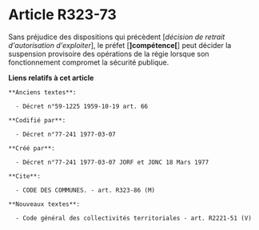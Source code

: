 # Article R323-73

Sans préjudice des dispositions qui précèdent [*décision de retrait d'autorisation d'exploiter*], le préfet
[**]compétence[**] peut décider la suspension provisoire des opérations de la régie lorsque son fonctionnement compromet la
sécurité publique.

**Liens relatifs à cet article**

	**Anciens textes**:

	  - Décret n°59-1225 1959-10-19 art. 66

	**Codifié par**:

	  - Décret n°77-241 1977-03-07

	**Créé par**:

	  - Décret n°77-241 1977-03-07 JORF et JONC 18 Mars 1977

	**Cite**:

	  - CODE DES COMMUNES. - art. R323-86 (M)

	**Nouveaux textes**:

	  - Code général des collectivités territoriales - art. R2221-51 (V)
